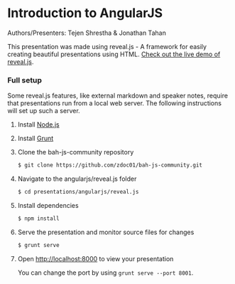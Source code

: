 # Introduction to AngularJS

Authors/Presenters: Tejen Shrestha & Jonathan Tahan

This presentation was made using reveal.js - A framework for easily creating beautiful presentations using HTML. [Check out the live demo of reveal.js](http://lab.hakim.se/reveal-js/).

### Full setup

Some reveal.js features, like external markdown and speaker notes, require that presentations run from a local web server. The following instructions will set up such a server.

1. Install [Node.js](http://nodejs.org/)

2. Install [Grunt](http://gruntjs.com/getting-started#installing-the-cli)

4. Clone the bah-js-community repository
   ```sh
   $ git clone https://github.com/zdoc01/bah-js-community.git
   ```

5. Navigate to the angularjs/reveal.js folder
   ```sh
   $ cd presentations/angularjs/reveal.js
   ```

6. Install dependencies
   ```sh
   $ npm install
   ```

7. Serve the presentation and monitor source files for changes
   ```sh
   $ grunt serve
   ```

8. Open <http://localhost:8000> to view your presentation

   You can change the port by using `grunt serve --port 8001`.
